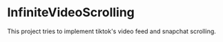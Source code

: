 # InfiniteVideoScrolling

This project tries to implement tiktok's video feed and snapchat scrolling.
